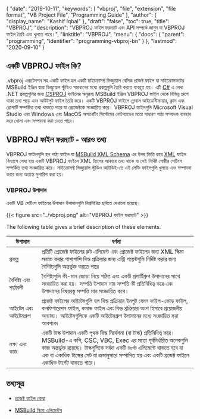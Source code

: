 {
  "date": "2019-10-11",
  "keywords": [
    "vbproj",
    "file",
    "extension",
    "file format",
    "VB Project File",
    "Programming Guide"
  ],
  "author": {
    "display_name": "Kashif Iqbal"
  },
  "draft": "false",
  "toc": true,
  "title": "VBPROJ",
  "description": "VBPROJ ফাইল ফরম্যাট এবং API সম্পর্কে জানুন যা VBPROJ ফাইল তৈরি এবং খুলতে পারে।",
  "linktitle": "VBPROJ",
  "menu": {
    "docs": {
      "parent": "programming",
      "identifier": "programming-vbproj-bn"
    }
  },
  "lastmod": "2020-09-10"
}

## একটি VBPROJ ফাইল কি?

.vbproj এক্সটেনশন সহ একটি ফাইল হল একটি মাইক্রোসফ্ট ভিজ্যুয়াল বেসিক প্রজেক্ট ফাইল যা মাইক্রোসফটের MSBuild ইঞ্জিন দ্বারা ভিজ্যুয়াল স্টুডিও সমাধানের মধ্যে প্রকল্পগুলি তৈরি করতে ব্যবহৃত হয়। এটি [C#](/programming/cs/) এ লেখা .NET প্রকল্পগুলির জন্য [CSPROJ](/programming/csproj/) ফাইলের অনুরূপ৷ MSBuild ইঞ্জিন VBPROJ ফাইল থেকে বিভিন্ন গ্রুপে থাকা তথ্য পড়ে এবং আউটপুট ফাইল তৈরি করে। একটি VBPROJ ফাইলে গ্লোবাল আইডেন্টিফায়ার, ক্লাস এবং প্রোপার্টি সম্পর্কিত তথ্য থাকতে পারে যা প্রোজেক্টকে সংজ্ঞায়িত করে। VBPROJ ফাইলগুলি Microsoft Visual Studio এবং Windows এবং MacOS অপারেটিং সিস্টেমের নোটপ্যাডের মতো সাধারণ পাঠ্য সম্পাদক ব্যবহার করে খোলা এবং সম্পাদনা করা যেতে পারে।

## VBPROJ ফাইল ফরম্যাট - আরও তথ্য

VBPROJ ফাইলগুলি হল পাঠ্য ফাইল যা [MSBuild XML Schema](https://learn.microsoft.com/en-us/visualstudio/msbuild/msbuild-project-file-schema-reference?view=vs-2019) এর উপর ভিত্তি করে [XML](/web/xml/) ফাইল বিন্যাসে লেখা হয়৷ একটি VBPROJ ফাইলে XML ট্যাগের আকারে তথ্য থাকে যা সেই নির্দিষ্ট গোষ্ঠীর সেটিংস সম্পর্কিত তথ্য সংজ্ঞায়িত করে। মাইক্রোসফ্ট ভিজ্যুয়াল স্টুডিও আইডিই-তে এই সেটিং ফাইলগুলি খুলতে এবং সম্পাদনা করার জন্য অত্যন্ত সুপারিশ করা হয়।

### VBPROJ উপাদান

একটি VB সেটিংস ফাইলের উপাদান উপাদানগুলি নিম্নলিখিত ছবিতে দেখানো হয়েছে।

{{< figure src="../vbproj.png" alt="VBPROJ ফাইল ফরম্যাট" >}}

The following table gives a brief description of these elements.

|উপাদান|বর্ণনা|
---|---|
|প্রকল্প| প্রতিটি প্রোজেক্ট ফাইলের রুট এলিমেন্ট এবং প্রোজেক্ট ফাইলের জন্য XML স্কিমা সনাক্ত করার পাশাপাশি বিল্ড প্রক্রিয়ার জন্য এন্ট্রি পয়েন্টগুলি নির্দিষ্ট করার জন্য বৈশিষ্ট্যগুলি অন্তর্ভুক্ত করতে পারে|
|বৈশিষ্ট্য এবং শর্তাবলী| বৈশিষ্ট্যগুলি কী-মান জোড়া নিয়ে গঠিত এবং একটি প্রপার্টিগ্রুপ উপাদানের সাথে সংজ্ঞায়িত করা হয়। সম্পত্তি উপাদান নাম সম্পত্তি কী প্রতিনিধিত্ব করে এবং উপাদানের বিষয়বস্তু সম্পত্তি মান সংজ্ঞায়িত করে।|
|আইটেম এবং আইটেমগ্রুপ|প্রজেক্ট ফাইলের আইটেমগুলি হল বিল্ড প্রক্রিয়ার ইনপুট যেমন ফাইল-কোড ফাইল, কনফিগারেশন ফাইল, কমান্ড ফাইল এবং বিল্ড প্রক্রিয়ার অংশ হিসাবে প্রয়োজনীয় অন্যান্য। আইটেমগুলিকে একটি আইটেমগ্রুপ উপাদানের মধ্যে সংজ্ঞায়িত করা আবশ্যক৷
|লক্ষ্য এবং কাজ | একটি টাস্ক উপাদান একটি পৃথক বিল্ড নির্দেশনা (বা টাস্ক) প্রতিনিধিত্ব করে। MSBuild-এ কপি, CSC, VBC, Exec এর মতো পূর্বনির্ধারিত অনেকগুলি কাজ অন্তর্ভুক্ত রয়েছে। টাস্কগুলিকে সর্বদা একটি `টার্গেট` এলিমেন্টে থাকতে হবে যা এক বা একাধিক টাস্কের সেট যা ক্রমানুসারে সম্পাদিত হয় এবং একটি প্রজেক্ট ফাইলে একাধিক টার্গেট থাকতে পারে।|

## তথ্যসূত্র

* [প্রজেক্ট ফাইল বোঝা](https://learn.microsoft.com/en-us/aspnet/web-forms/overview/deployment/web-deployment-in-the-enterprise/understanding-the-project-file)

* [MSBuild স্কিমা এলিমেন্টস](https://learn.microsoft.com/en-us/visualstudio/msbuild/msbuild-project-file-schema-reference?view=vs-2019)


